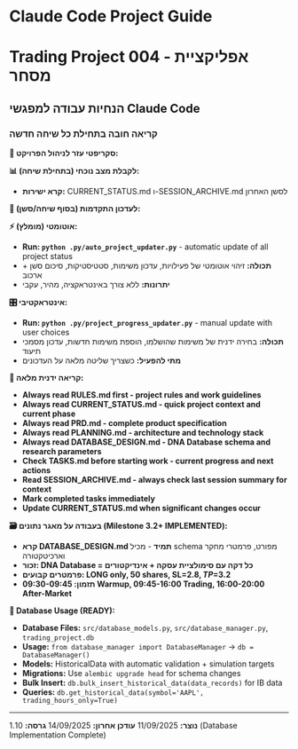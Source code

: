 # Claude Code Project Guide
# Trading Project 004 - אפליקציית מסחר

## הנחיות עבודה למפגשי Claude Code

### קריאה חובה בתחילת כל שיחה חדשה

**🐍 סקריפטי עזר לניהול הפרויקט:**

**📊 לקבלת מצב נוכחי (בתחילת שיחה):**
- **קרא ישירות:** CURRENT_STATUS.md ו-SESSION_ARCHIVE.md לסשן האחרון

**🔄 לעדכון התקדמות (בסוף שיחה/סשן):**

**⚡ אוטומטי (מומלץ):**
- **Run: `python .py/auto_project_updater.py`** - automatic update of all project status
- **תכולה:** זיהוי אוטומטי של פעילויות, עדכון משימות, סטטיסטיקות, סיכום סשן + ארכוב
- **יתרונות:** ללא צורך באינטראקציה, מהיר, עקבי

**🎛️ אינטראקטיבי:**
- **Run: `python .py/project_progress_updater.py`** - manual update with user choices
- **תכולה:** בחירה ידנית של משימות שהושלמו, הוספת משימות חדשות, עדכון מסמכי תיעוד
- **מתי להפעיל:** כשצריך שליטה מלאה על העדכונים

**📖 קריאה ידנית מלאה:**
- **Always read RULES.md first - project rules and work guidelines**
- **Always read CURRENT_STATUS.md - quick project context and current phase**
- **Always read PRD.md - complete product specification**
- **Always read PLANNING.md - architecture and technology stack**
- **Always read DATABASE_DESIGN.md - DNA Database schema and research parameters**
- **Check TASKS.md before starting work - current progress and next actions**
- **Read SESSION_ARCHIVE.md - always check last session summary for context**
- **Mark completed tasks immediately**
- **Update CURRENT_STATUS.md when significant changes occur**

**🗃️ בעבודה על מאגר נתונים (Milestone 3.2+ IMPLEMENTED):**
- **קרא DATABASE_DESIGN.md תמיד** - מכיל schema מפורט, פרמטרי מחקר וארכיטקטורה
- **זכור: DNA Database = כל דקה עם סימולציית עסקה + אינדיקטורים**
- **פרמטרים קבועים: LONG only, 50 shares, SL=$2.8, TP=$3.2**
- **תזמון: 09:30-09:45 Warmup, 09:45-16:00 Trading, 16:00-20:00 After-Market**

**🔧 Database Usage (READY):**
- **Database Files:** `src/database_models.py`, `src/database_manager.py`, `trading_project.db`
- **Usage:** `from database_manager import DatabaseManager` -> `db = DatabaseManager()`
- **Models:** HistoricalData with automatic validation + simulation targets
- **Migrations:** Use `alembic upgrade head` for schema changes
- **Bulk Insert:** `db.bulk_insert_historical_data(data_records)` for IB data
- **Queries:** `db.get_historical_data(symbol='AAPL', trading_hours_only=True)`

---

**נוצר:** 11/09/2025
**עודכן אחרון:** 14/09/2025
**גרסה:** 1.10 (Database Implementation Complete)
